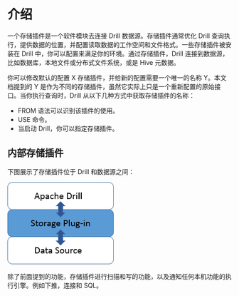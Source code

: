 # 介绍

一个存储插件是一个软件模块去连接 Drill 数据源。存储插件通常优化 Drill 查询执行，提供数据的位置，并配置读取数据的工作空间和文件格式。一些存储插件被安装在 Drill 中，你可以配置来满足你的环境。通过存储插件，Drill 连接到数据源，比如数据库，本地文件或分布式文件系统，或是 Hive 元数据。

你可以修改默认的配置 X 存储插件，并给新的配置需要一个唯一的名称 Y。本文档提到的 Y 是作为不同的存储插件，虽然它实际上只是一个重新配置的原始接口。当你执行查询时，Drill 从以下几种方式中获取存储插件的名称：
  * FROM 语法可以识别该插件的使用。
  * USE 命令。
  * 当启动 Drill，你可以指定存储插件。

## 内部存储插件

下图展示了存储插件位于 Drill 和数据源之间：

![storageplugin.png](../res/storageplugin.png)

除了前面提到的功能，存储插件进行扫描和写的功能，以及通知任何本机功能的执行引擎。例如下推，连接和 SQL。
